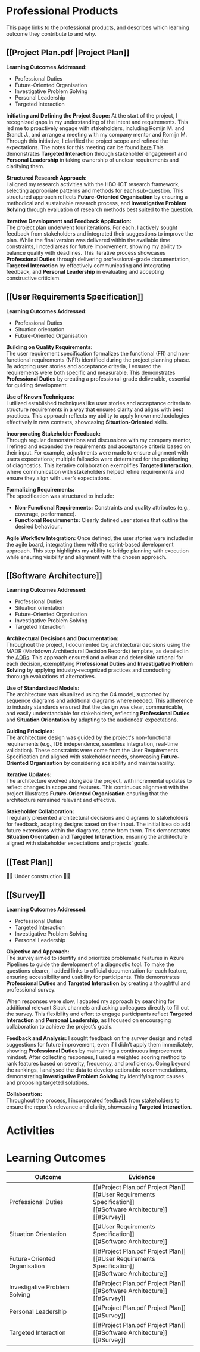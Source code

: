 # Professional Products
This page links to the professional products, and describes which learning outcome they contribute to and why.

## [[Project Plan.pdf |Project Plan]]
**Learning Outcomes Addressed:**
- Professional Duties
- Future-Oriented Organisation
- Investigative Problem Solving
- Personal Leadership
- Targeted Interaction

**Initiating and Defining the Project Scope:** 
At the start of the project, I recognized gaps in my understanding of the intent and requirements. This led me to proactively engage with stakeholders, including Romijn M. and Brandt J., and arrange a meeting with my company mentor and Romijn M. Through this initiative, I clarified the project scope and refined the expectations. The notes for this meeting can be found [here](https://grad.serggio.dev/Notes/Maarten-QA.pdf).This demonstrates **Targeted Interaction** through stakeholder engagement and **Personal Leadership** in taking ownership of unclear requirements and clarifying them.

**Structured Research Approach:**  
I aligned my research activities with the HBO-ICT research framework, selecting appropriate patterns and methods for each sub-question. This structured approach reflects **Future-Oriented Organisation** by ensuring a methodical and sustainable research process, and **Investigative Problem Solving** through evaluation of research methods best suited to the question.

**Iterative Development and Feedback Application:**  
The project plan underwent four iterations. For each, I actively sought feedback from stakeholders and integrated their suggestions to improve the plan. While the final version was delivered within the available time constraints, I noted areas for future improvement, showing my ability to balance quality with deadlines. This iterative process showcases **Professional Duties** through delivering professional-grade documentation, **Targeted Interaction** by effectively communicating and integrating feedback, and **Personal Leadership** in evaluating and accepting constructive criticism.

## [[User Requirements Specification]]

**Learning Outcomes Addressed:**
- Professional Duties
- Situation orientation
- Future-Oriented Organisation

**Building on Quality Requirements:**  
The user requirement specification formalizes the functional (FR) and non-functional requirements (NFR) identified during the project planning phase. By adopting user stories and acceptance criteria, I ensured the requirements were both specific and measurable. This demonstrates **Professional Duties** by creating a professional-grade deliverable, essential for guiding development.

**Use of Known Techniques:**  
I utilized established techniques like user stories and acceptance criteria to structure requirements in a way that ensures clarity and aligns with best practices. This approach reflects my ability to apply known methodologies effectively in new contexts, showcasing **Situation-Oriented** skills.

**Incorporating Stakeholder Feedback:**  
Through regular demonstrations and discussions with my company mentor, I refined and expanded the requirements and acceptance criteria based on their input. For example, adjustments were made to ensure alignment with users expectations; multiple fallbacks were determined for the positioning of diagnostics. This iterative collaboration exemplifies **Targeted Interaction**, where communication with stakeholders helped refine requirements and ensure they align with user’s expectations.

**Formalizing Requirements:**  
The specification was structured to include:

- **Non-Functional Requirements:** Constraints and quality attributes (e.g., coverage, performance).
- **Functional Requirements:** Clearly defined user stories that outline the desired behaviour..

**Agile Workflow Integration:** 
Once defined, the user stories were included in the agile board, integrating them with the sprint-based development approach. This step highlights my ability to bridge planning with execution while ensuring visibility and alignment with the chosen approach.

## [[Software Architecture]]
**Learning Outcomes Addressed:**
- Professional Duties
- Situation orientation
- Future-Oriented Organisation
- Investigative Problem Solving
- Targeted Interaction

**Architectural Decisions and Documentation:**  
Throughout the project, I documented big architectural decisions using the MADR (Markdown Architectural Decision Records) template, as detailed in the [ADRs](https://grad.serggio.dev/ADR/). This approach ensured and a clear and defensible rational for each decision, exemplifying **Professional Duties** and **Investigative Problem Solving** by applying industry-recognized practices and conducting thorough evaluations of alternatives.

**Use of Standardized Models:**  
The architecture was visualized using the C4 model, supported by sequence diagrams and additional diagrams where needed. This adherence to industry standards ensured that the design was clear, communicable, and easily understandable for stakeholders, reflecting **Professional Duties** and **Situation Orientation** by adapting to the audiences’ expectations.

**Guiding Principles:**  
The architecture design was guided by the project's non-functional requirements (e.g., IDE independence, seamless integration, real-time validation). These constraints were come from the User Requirements Specification and aligned with stakeholder needs, showcasing **Future-Oriented Organisation** by considering scalability and maintainability.

**Iterative Updates:**  
The architecture evolved alongside the project, with incremental updates to reflect changes in scope and features. This continuous alignment with the project illustrates **Future-Oriented Organisation** ensuring that the architecture remained relevant and effective.

**Stakeholder Collaboration:**  
I regularly presented architectural decisions and diagrams to stakeholders for feedback, adapting designs based on their input. The initial idea do add future extensions within the diagrams, came from them. This demonstrates **Situation Orientation** and **Targeted Interaction**, ensuring the architecture aligned with stakeholder expectations and projects’ goals.
## [[Test Plan]]
🚧🚧 Under construction 🚧🚧

## [[Survey]]
**Learning Outcomes Addressed:**
- Professional Duties
- Targeted Interaction
- Investigative Problem Solving
- Personal Leadership

**Objective and Approach:**  
The survey aimed to identify and prioritize problematic features in Azure Pipelines to guide the development of a diagnostic tool. To make the questions clearer, I added links to official documentation for each feature, ensuring accessibility and usability for participants. This demonstrates **Professional Duties** and **Targeted Interaction** by creating a thoughtful and professional survey.

When responses were slow, I adapted my approach by searching for additional relevant Slack channels and asking colleagues directly to fill out the survey. This flexibility and effort to engage participants reflect **Targeted Interaction** and **Personal Leadership**, as I focused on encouraging collaboration to achieve the project’s goals.

**Feedback and Analysis:** 
I sought feedback on the survey design and noted suggestions for future improvement, even if I didn’t apply them immediately, showing **Professional Duties** by maintaining a continuous improvement mindset. After collecting responses, I used a weighted scoring method to rank features based on severity, frequency, and proficiency. Going beyond the rankings, I analysed the data to develop actionable recommendations, demonstrating **Investigative Problem Solving** by identifying root causes and proposing targeted solutions.

**Collaboration:**  
Throughout the process, I incorporated feedback from stakeholders to ensure the report’s relevance and clarity, showcasing **Targeted Interaction**.

# Activities

# Learning Outcomes
| Outcome                       | Evidence                                                                                                                |
| ----------------------------- | ----------------------------------------------------------------------------------------------------------------------- |
| Professional Duties           | [[#Project Plan.pdf Project Plan]]<br>[[#User Requirements Specification]]<br>[[#Software Architecture]]<br>[[#Survey]] |
| Situation Orientation         | [[#User Requirements Specification]]<br>[[#Software Architecture]]<br>                                                  |
| Future-Oriented Organisation  | [[#Project Plan.pdf Project Plan]]<br>[[#User Requirements Specification]]<br>[[#Software Architecture]]                |
| Investigative Problem Solving | [[#Project Plan.pdf Project Plan]]<br>[[#Software Architecture]]<br>[[#Survey]]                                         |
| Personal Leadership           | [[#Project Plan.pdf Project Plan]]<br>[[#Survey]]                                                                       |
| Targeted Interaction          | [[#Project Plan.pdf Project Plan]]<br>[[#Software Architecture]]<br>[[#Survey]]<br>                                     |
